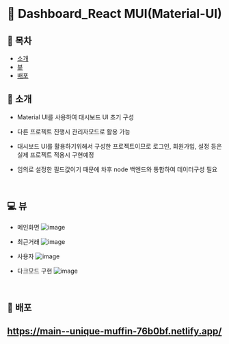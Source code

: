 </br>

# 🔨 Dashboard_React MUI(Material-UI)

<bt/>

## 📒 목차

- [소개](#-소개)
- [뷰](#-뷰)
- [배포](#-배포)

## 🌻 소개

- Material UI를 사용하여 대시보드 UI 초기 구성

- 다른 프로젝트 진행시 관리자모드로 활용 가능

- 대시보드 UI를 활용하기위해서 구성한 프로젝트이므로 로그인, 회원가입, 설정 등은
  실제 프로젝트 적용시 구현예정

- 임의로 설정한 필드값이기 때문에 차후 node 백엔드와 통합하여 데이터구성 필요

<br/>

## 💻 뷰

- 메인화면
  ![image](https://user-images.githubusercontent.com/30334829/168617350-416ec0ad-2e4d-45bf-b3f1-0e2d770b3199.png)

- 최근거래
  ![image](https://user-images.githubusercontent.com/30334829/168618591-ace2c955-20a7-48fd-a483-fb3da10d2072.png)

- 사용자
  ![image](https://user-images.githubusercontent.com/30334829/168618721-a7e87396-9bbc-49d7-b434-47b0ef40a46a.png)

- 다크모드 구현
  ![image](https://user-images.githubusercontent.com/30334829/168618932-f301bad7-22e7-4ce0-882e-d63a6e61245c.png)

<br/>

## 🚗 배포

## https://main--unique-muffin-76b0bf.netlify.app/

